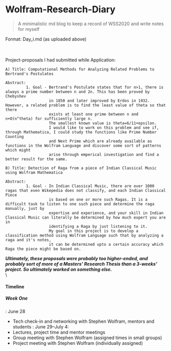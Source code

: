 # Wolfram-Research-Diary

> A minimalistic md blog to keep a record of WSS2020 and write notes for myself

Format: Day_i.md (as uploaded above)

\
\
Project-proposals I had submitted while Application:
```
A) Title: Computational Methods for Analyzing Related Problems to Bertrand's Postulates

Abstract: 
         1. Goal - Bertrand's Postulate states that for n>1, there is always a prime number between n and 2n. This has been proved by Chebyshev
                   in 1850 and later improved by Erdos in 1932. However, a related problem is to find the least value of theta so that there 
                   exists at least one prime between n and n+O(n^theta) for sufficiently large n.
                   The smallest known value is theta=6/11+epsilon.
                   I would like to work on this problem and see if, through Mathematica, I could study the functions like Prime Number Counting
                   and Next Prime which are already available as functions in the Wolfram Language and discover some sort of patterns which might
                   arise through emperical investigation and find a better result for the same.

B) Title: Detection of Raga from a piece of Indian Classical Music using Wolfram Mathematica

Abstract: 
         1. Goal - In Indian Classical Music, there are over 1000 ragas that even Wikepedia does not classify, and each Indian Classical Piece
                   is based on one or more such Ragas. It is a difficult task to listen to one such piece and determine the raga manually, just by
                   expertise and experience, and your skill in Indian Classical Music can literally be determined by how much expert you are in
                   identifying a Raga by just listening to it.
                   My goal in this project is to develop a classification method using Wolfram Language such that by analyzing a raga and it's notes,
                   it can be determined upto a certain accuracy which Raga the piece might be based on.

```
 
 ***Ultimately, these proposals were probably too higher-ended, and probably sort of more of a Masters' Research Thesis than a 3-weeks' project. So ultimately worked on something else.***
 \
 \
 #### Timeline
 
   ##### Week One
   : June 28
   - Tech check-in and networking with Stephen Wolfram, mentors and students
   : June 29–July 4:
   - Lectures, project time and mentor meetings
   - Group meeting with Stephen Wolfram (assigned times in small groups)
   - Project meeting with Stephen Wolfram (individually assigned)

